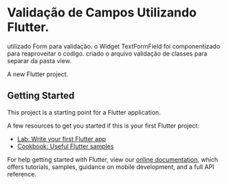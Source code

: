 # Validação de Campos Utilizando Flutter.
 utilizado Form para validação.
 o Widget TextFormField foi componentizado para reaproveitar o codigo.
 criado o arquivo validação de classes para separar da pasta view.

A new Flutter project.

## Getting Started

This project is a starting point for a Flutter application.

A few resources to get you started if this is your first Flutter project:

- [Lab: Write your first Flutter app](https://flutter.dev/docs/get-started/codelab)
- [Cookbook: Useful Flutter samples](https://flutter.dev/docs/cookbook)

For help getting started with Flutter, view our
[online documentation](https://flutter.dev/docs), which offers tutorials,
samples, guidance on mobile development, and a full API reference.
